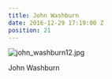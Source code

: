 ```yaml
---
title: John Washburn
date: 2016-12-29 17:19:00 Z
position: 21
---
```


![john_washburn12.jpg](/uploads/john_washburn12.jpg)

John Washburn